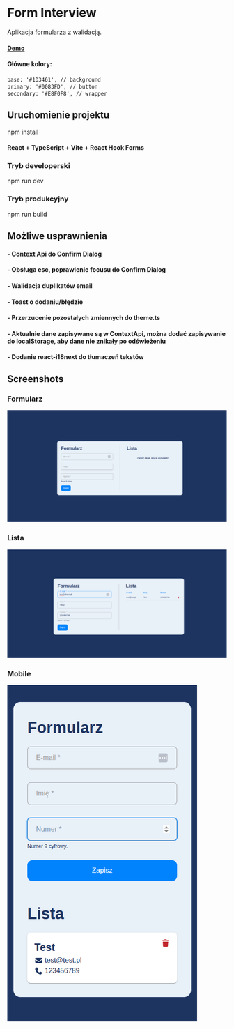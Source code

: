 # Form Interview

Aplikacja formularza z walidacją.

#### [Demo](https://form-interview.pages.dev/)

#### Główne kolory:

    base: '#1D3461', // background
    primary: '#0083FD', // button
    secondary: '#E8F0F8', // wrapper

## Uruchomienie projektu

npm install

#### React + TypeScript + Vite + React Hook Forms

### Tryb developerski

npm run dev

### Tryb produkcyjny

npm run build

## Możliwe usprawnienia

#### - Context Api do Confirm Dialog

#### - Obsługa esc, poprawienie focusu do Confirm Dialog

#### - Walidacja duplikatów email

#### - Toast o dodaniu/błędzie

#### - Przerzucenie pozostałych zmiennych do theme.ts

#### - Aktualnie dane zapisywane są w ContextApi, można dodać zapisywanie do localStorage, aby dane nie znikały po odświeżeniu

#### - Dodanie react-i18next do tłumaczeń tekstów

## Screenshots

### Formularz

![Widok formularza](./screenshots/form.png)

### Lista

![Widok listy](./screenshots/list-2.png)

### Mobile

![Mobile](./screenshots/mobile.png)
